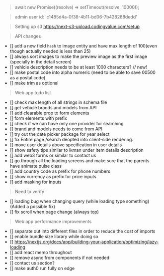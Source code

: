> await new Promise((resolve) => setTimeout(resolve, 10000));

> admin user id: 'c1485d4a-0f38-4b11-bd06-7b428288dedd'

> Setting up s3
> https://next-s3-upload.codingvalue.com/setup

> API changes

-   [] add a new field `hash` to image entity and have max length of 100(even though actually needed is less than 25)
-   [] always sort images to make the preview image as the first image (specially in the detail screen)
-   [] vehicle description needs to be at least 1000 characters?
// new!
-   [] make postal code into alpha numeric (need to be able to save 00500 as a postal code)
-   [] make trim as optional

> Web app todo list

-   [] check max length of all strings in schema file
-   [] get vehicle brands and models from API
-   [] add clearable prop to form elements
-   [] form elements with prefix
-   [] check if we can have only one provider for searching
-   [] brand and models needs to come from API
-   [] try out the date picker package for year select
-   [] fix Entire page /search deopted into client-side rendering.
-   [] move user details above specification in user details
-   [] show safety tips similar to ikman under item details description
-   [] add web3 forms or similar to contact us
-   [] go through all the loading screens and make sure that the parents have animate pulse class
-   [] add country code as prefix for phone numbers
-   [] show currency as prefix for price inputs
-   [] add masking for inputs

> Need to verify
-   [] loading bug when changing query (while loading type something) (Added a possible fix)
-   [] fix scroll when page change (always top)

> Web app performance improvements

-   [] separate out into different files in order to reduce the cost of imports
-   [] enable bundle size library while doing so
-   [] https://nextjs.org/docs/app/building-your-application/optimizing/lazy-loading
-   [] add react memo throughout
-   [] remove async from components if not needed
-   [] contact us section?
-   [] make auth0 run fully on edge

